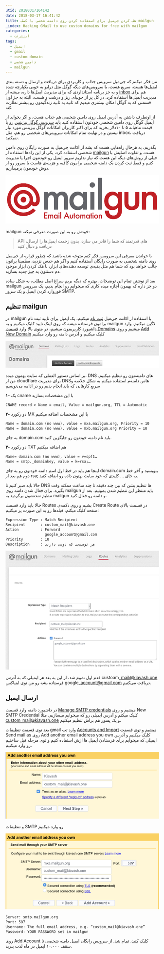 ```yaml
---
utid: 20180317164142
date: 2018-03-17 16:41:42
title: هک کردن جی‌میل برای استفاده کردن روی دامنه شخصی با کمک mailgun
_index: Hacking GMail to use custom domains for free with mailgun
categories:
  - اینترنت
tags:
  - ایمیل
  - gmail
  - custom domain
  - دامین شخصی
  - mailgun
---
```

من فکر میکنم که جی‌میل سرویس جذاب و کاربردی برای دریافت و ارسال و دسته بندی ایمیل‌ها هست، سریع هست، با سرویس‌های دیگه گوگل مثل درایو به خوبی یکپارچه شده و به جز برنامه استانداردی که برای مدیریت ایمل‌ها داره، میشه از [inbox](http://www.google.com/inbox/) هم برای مدیریت ایمیل‌ها استفاده کرد. در کل پر از خوبیای ریز و درشت و هست، البته به جز اون قسمتی که به گوگل امکان بیشتری میدیم که ثانیه به ثانیه زندگیمون رو بیشتر نظارت کنه.

از اونطرف داشتن یه آدرس ایمیل روی دامین شخصی هم جذاب هست، و اگر بخواید از ایمیل گوگل روی دامین شخصی خودتون استفاده کنید باید [سرویس گوگل بیزینس](https://www.google.com/work/apps/business/) رو با قیمت ماهیانه ۵ تا ۱۰دلار بخرید که برای اکثر کاربران امکانات گوگل بیزینس مورد نیاز نیستن و در نهایت تمام امکانات سرویس‌های شخصی رو هم، مثل inbox، دریافت نمیکنید.

بگذریم، به هرحال راه‌هایی هست که بشه از اکانت جی‌میل به صورت رایگان روی دامین شخصی استفاده کرد، یکی از این راه‌ها استفاده از [mailgun](https://mailgun.com/) هست. و تفاوت اصلیش با خیلی از روش‌های دیگه این هست که نیاز نداریم سرور ایمیل رو خودمون اجرا یا مدیریت کنیم و فقط ثبت کردن یک دامنه شخصی برامون کافیه و هزینه‌ی هاست یا سرور رو از دوش خودمون برمیداریم.

![mailgun](/images/2018-3-17-mailgun-000.png)

mailgun خودش رو به این صورت معرفی میکنه:

> API های قدرتمند که شما را قادر می سازد، بدون زحمت ایمیل‌ها را ارسال، دریافت و دنبال کنید 

با خواندن معرفی این سرویس فکر کنم متوجه شده باشید که چطور قراره از جی‌میل روی دامنه شخصی به صورت رایگان استفاده کنیم و اگر هم حدس نزدید، مطمینا براتون جالب خواهد بود که شما هم مثل بقیه‌ی توسعه دهنده‌های ابزار، با هک کردن ابزار موجود دم دستتون یه چیز جدید بسازید.

بعد از نوشتن تمام این توضیحات، بهتره که دیگه بریم سراغ اصل مطلب، به شکل ساده mailgun دو جز داره که بهمون اجازه میده کاری که میخوایم رو انجام بدیم، یک سرویس فوروارد کردن ایمیل و یک سرور SMTP.

## تنظیم mailgun

در mailgun با استفاده از اکانت جی‌میل [ثبت نام](https://mailgun.com/signup) میکنیم، یک ایمیل برای تایید ثبت نام برامون فرستاده میشه که روی لینک تایید کلیک میکنیم و به mailgun لاگین میکنیم. وارد داشبورد کاربریمون میشیم، در منوی بالا وارد [قسمت Domains](https://app.mailgun.com/app/domains) میشیم و روی [Add New Domain](https://app.mailgun.com/app/domains/new) کلیک میکنیم و آدرس دامنه رو وارد میکنیم

![add domain in mail gun](/images/2018-3-17-mailgun-001.png)

بر اساس دستور العملی که سایت بهمون میده، DNS های دامنه‌مون رو تنظیم میکنیم. من از cloudflare برای مدیریت DNSهاس دامنه‌م استفاده میکنم به شکل خلاصه و سریع کارهایی که باید انجام بدیم رو در ادامه می‌نویسم

**۱-** یک cname با این مشخصات بسازید

	CNAME record > Name = email, Value = mailgun.org, TTL = Automatic

**۲-** دو رکورد MX با این مشخصات اضافه میکنیم

	Name = domain.com (no www), value = mxa.mailgun.org, Priority = 10
	Name = domain.com (no www), value = mxb.mailgun.org Priority = 10

به جای domain.com باید نام دامنه خودتون رو جایگزین کنید.
	
**۳-** دو رکورد TXT هم اضافه میکنیم

	Name= domain.com (no www), value = v=spf1…
	Name = smtp._domainkey, value = k=rsa;…

اینجا هم باید در خط اول اسم دامنه خودتون رو به جای domain.com بنویسید و آخر خط دوم هم بعد از rsa; به جای ... کلیدی که خود سایت بهتون داده رو اضافه کنید.

حالا باید صبر کنیم تا DNS ها تنظیم بشن که بین چند دقیقه تا چند ساعت ممکنه وقت بگیره. برای فعال شدن دامنه روی mailgun باید منتظر این تنظیم شدن بمونیم. بعد از تنظیم شدنشون برگردید به mailgun و دامنه رو فعال کنید.

حالا باید وارد قسمت Routes بشیم و روی دکمه‌ی Create Route در قسمت بالای صفحه کلیک میکنم، فیلدها رو به این صورت پر میکنیم:

	Expression Type : Match Recipient
	Recipient       : custom_mail@kiavash.one
	Action          : Forward
	                  google_account@gmail.com
	Priority        : 10
	Description     : هر توضیحی که دوست دارید

![add route](/images/2018-3-17-mailgun-002.png)

قدم اول تموم شد، از این به بعد هر ایمیلی که به آدرس custoam\_mail@kiavash.one فرستاده بشه رو من توی اینباکس google\_account@gmail.com دریافت می‌کنیم.

## ارسال ایمیل

در داشبورد دامنه وارد قسمت [Manage SMTP credentials](https://app.mailgun.com/app/domains/site.com/credentials) میشیم و روی New SMTP Credential کلیک میکنم و آدرس ایمیلی رو که میخوایم میسازیم، مثلا custom_mail@kiavash.one و یک پسور هم براش تنظیم میکنیم.

بعد توی قسمت تنظیمات gmail وارد تب [Accounts and Import](https://mail.google.com/mail/u/0/#settings/accounts) میشیم و توی قسمت Send mail as روی Add another email address you own کلیک میکنیم و آدرس ایمیلی که میخوایم برای فرستادن ایمیل ها ازش استفاده کنیم و توی مرحله قبل ساختیم رو وارد میکنیم.

![add gmail](/images/2018-3-17-mailgun-003.png)

و تنظیمات SMTP رو وارد میکنیم

![set smtp](/images/2018-3-17-mailgun-004.png)

	Server: smtp.mailgun.org
	Port: 587
	Username: The full email address, e.g. “custom_mail@kiavash.one”
	Password: YOUR PASSWORD set in mailgun

روی Add Account کلیک کنید، تمام شد. از سرویس رایگان ایمیل دامنه شخصی تا سقف ۱۰،۰۰۰ ایمیل در ماه لذت ببرید.





